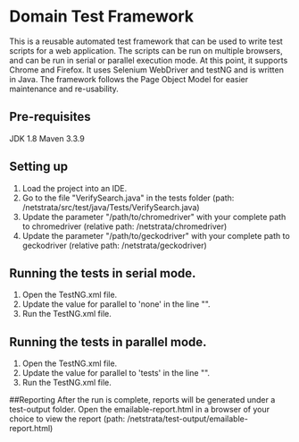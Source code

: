 # Domain Test Framework
This is a reusable automated test framework that can be used to write test scripts for a web application.
The scripts can be run on multiple browsers, and can be run in serial or parallel execution mode. At this point, it supports Chrome and Firefox.
It uses Selenium WebDriver and testNG and is written in Java.
The framework follows the Page Object Model for easier maintenance and re-usability.

## Pre-requisites
JDK 1.8
Maven 3.3.9

## Setting up
1. Load the project into an IDE.
2. Go to the file "VerifySearch.java" in the tests folder (path: /netstrata/src/test/java/Tests/VerifySearch.java)
3. Update the parameter "/path/to/chromedriver" with your complete path to chromedriver (relative path: /netstrata/chromedriver)
4. Update the parameter "/path/to/geckodriver" with your complete path to geckodriver (relative path: /netstrata/geckodriver)

## Running the tests in serial mode.
1. Open the TestNG.xml file.
2. Update the value for parallel to 'none' in the line  "<suite name="TestSuite" thread-count="2" parallel="***" >".
3. Run the TestNG.xml file.

## Running the tests in parallel mode.
1. Open the TestNG.xml file.
2. Update the value for parallel to 'tests' in the line  "<suite name="TestSuite" thread-count="2" parallel="***" >".
3. Run the TestNG.xml file.

##Reporting
After the run is complete, reports will be generated under a test-output folder.
Open the emailable-report.html in a browser of your choice to view the report (path: /netstrata/test-output/emailable-report.html)